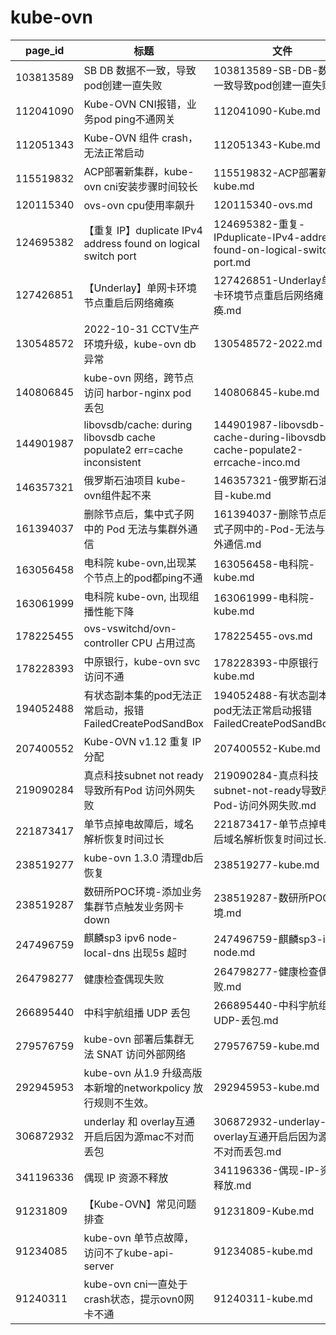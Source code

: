 # kube-ovn

| page_id | 标题 | 文件 |
|---|---|---|
| 103813589 | SB DB 数据不一致，导致pod创建一直失败 | 103813589-SB-DB-数据不一致导致pod创建一直失败.md |
| 112041090 | Kube-OVN CNI报错，业务pod ping不通网关 | 112041090-Kube.md |
| 112051343 | Kube-OVN 组件 crash，无法正常启动 | 112051343-Kube.md |
| 115519832 | ACP部署新集群，kube-ovn cni安装步骤时间较长 | 115519832-ACP部署新集群kube.md |
| 120115340 | ovs-ovn cpu使用率飙升 | 120115340-ovs.md |
| 124695382 | 【重复 IP】duplicate IPv4 address found on logical switch port | 124695382-重复-IPduplicate-IPv4-address-found-on-logical-switch-port.md |
| 127426851 | 【Underlay】单网卡环境节点重启后网络瘫痪 | 127426851-Underlay单网卡环境节点重启后网络瘫痪.md |
| 130548572 | 2022-10-31  CCTV生产环境升级，kube-ovn db 异常 | 130548572-2022.md |
| 140806845 | kube-ovn 网络，跨节点访问 harbor-nginx pod 丢包 | 140806845-kube.md |
| 144901987 | libovsdb/cache: during libovsdb cache populate2 err=cache inconsistent | 144901987-libovsdb-cache-during-libovsdb-cache-populate2-errcache-inco.md |
| 146357321 | 俄罗斯石油项目 kube-ovn组件起不来 | 146357321-俄罗斯石油项目-kube.md |
| 161394037 | 删除节点后，集中式子网中的 Pod 无法与集群外通信 | 161394037-删除节点后集中式子网中的-Pod-无法与集群外通信.md |
| 163056458 | 电科院 kube-ovn,出现某个节点上的pod都ping不通 | 163056458-电科院-kube.md |
| 163061999 | 电科院 kube-ovn, 出现组播性能下降 | 163061999-电科院-kube.md |
| 178225455 | ovs-vswitchd/ovn-controller CPU 占用过高 | 178225455-ovs.md |
| 178228393 | 中原银行，kube-ovn svc 访问不通 | 178228393-中原银行kube.md |
| 194052488 | 有状态副本集的pod无法正常启动，报错FailedCreatePodSandBox | 194052488-有状态副本集的pod无法正常启动报错FailedCreatePodSandBox.md |
| 207400552 | Kube-OVN v1.12 重复 IP 分配 | 207400552-Kube.md |
| 219090284 | 真点科技subnet not ready导致所有Pod 访问外网失败 | 219090284-真点科技subnet-not-ready导致所有Pod-访问外网失败.md |
| 221873417 | 单节点掉电故障后，域名解析恢复时间过长 | 221873417-单节点掉电故障后域名解析恢复时间过长.md |
| 238519277 | kube-ovn 1.3.0 清理db后恢复 | 238519277-kube.md |
| 238519287 | 数研所POC环境-添加业务集群节点触发业务网卡down | 238519287-数研所POC环境.md |
| 247496759 | 麒麟sp3 ipv6 node-local-dns 出现5s 超时 | 247496759-麒麟sp3-ipv6-node.md |
| 264798277 | 健康检查偶现失败 | 264798277-健康检查偶现失败.md |
| 266895440 | 中科宇航组播 UDP 丢包 | 266895440-中科宇航组播-UDP-丢包.md |
| 279576759 | kube-ovn 部署后集群无法 SNAT 访问外部网络 | 279576759-kube.md |
| 292945953 | kube-ovn 从1.9 升级高版本新增的networkpolicy 放行规则不生效。 | 292945953-kube.md |
| 306872932 | underlay 和 overlay互通开启后因为源mac不对而丢包 | 306872932-underlay-和-overlay互通开启后因为源mac不对而丢包.md |
| 341196336 | 偶现 IP 资源不释放 | 341196336-偶现-IP-资源不释放.md |
| 91231809 | 【Kube-OVN】常见问题排查 | 91231809-Kube.md |
| 91234085 | kube-ovn 单节点故障，访问不了kube-api-server | 91234085-kube.md |
| 91240311 | kube-ovn cni一直处于crash状态，提示ovn0网卡不通 | 91240311-kube.md |